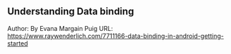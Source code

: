 ## Understanding Data binding

Author: By Evana Margain Puig
URL: https://www.raywenderlich.com/7711166-data-binding-in-android-getting-started